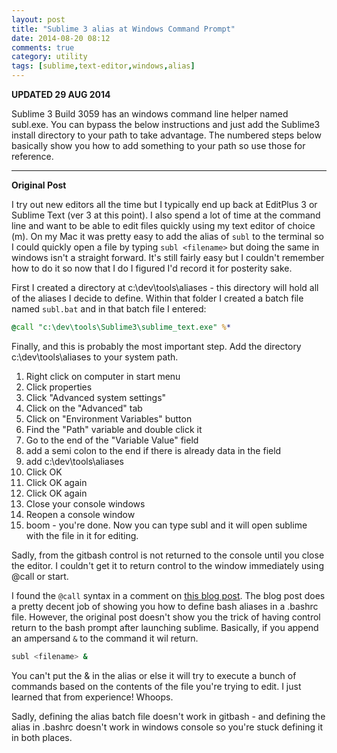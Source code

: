 ```yaml
---
layout: post
title: "Sublime 3 alias at Windows Command Prompt"
date: 2014-08-20 08:12
comments: true
category: utility
tags: [sublime,text-editor,windows,alias]
---
```


**UPDATED 29 AUG 2014**

Sublime 3 Build 3059 has an windows command line helper named subl.exe.  You can bypass the below instructions and just add the Sublime3 install directory to your path to take advantage.  The numbered steps below basically show you how to add something to your path so use those for reference.

------


**Original Post**


I try out new editors all the time but I typically end up back at EditPlus 3 or Sublime Text (ver 3 at this point).  I also spend a lot of time at the command line and want to be able to edit files quickly using my text editor of choice (m).  On my Mac it was pretty easy to add the alias of `subl` to the terminal so I could quickly open a file by typing `subl <filename>` but doing the same in windows isn't a straight forward.  It's still fairly easy but I couldn't remember how to do it so now that I do I figured I'd record it for posterity sake.

First I created a directory at c:\dev\tools\aliases - this directory will hold all of the aliases I decide to define.  Within that folder I created a batch file named `subl.bat`  and in that batch file I entered:


```bat
@call "c:\dev\tools\Sublime3\sublime_text.exe" %*

```

Finally, and this is probably the most important step.  Add the directory c:\dev\tools\aliases to your system path.

   1. Right click on computer in start menu
   1. Click properties
   1. Click "Advanced system settings"
   1. Click on the "Advanced" tab
   1. Click on "Environment Variables" button
   1. Find the "Path" variable and double click it
   1. Go to the end of the "Variable Value" field
   1. add a semi colon to the end if there is already data in the field
   1. add c:\dev\tools\aliases
   1. Click OK
   1. Click OK again
   1. Click OK again
   1. Close your console windows
   1. Reopen a console window
   1. boom - you're done.  Now you can type subl <filename> and it will open sublime with the file in it for editing.

Sadly, from the gitbash control is not returned to the console until you close the editor.  I couldn't get it to return control to the window immediately using @call or start.

I found the `@call` syntax in a comment on [this blog post](https://coderwall.com/p/bn2inq).  The blog post does a pretty decent job of showing you how to define bash aliases in a .bashrc file.  However, the original post doesn't show you the trick of having control return to the bash prompt after launching sublime.  Basically, if you append an ampersand `&` to the command it wil return.


```sh
subl <filename> &

```


You can't put the & in the alias or else it will try to execute a bunch of commands based on the contents of the file you're trying to edit.  I just learned that from experience! Whoops.

Sadly, defining the alias batch file doesn't work in gitbash - and defining the alias in .bashrc doesn't work in windows console so you're stuck defining it in both places.
